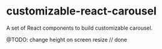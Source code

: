 # customizable-react-carousel
A set of React components to build customizable carousel.


@TODO: change height on screen resize // done
